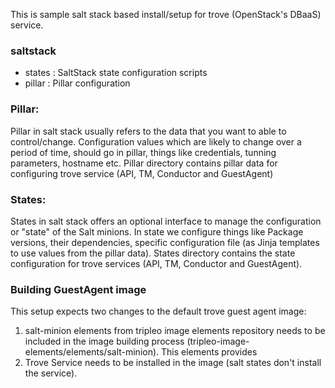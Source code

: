 This is sample salt stack based install/setup for trove (OpenStack's DBaaS) service.

### saltstack
* states : SaltStack state configuration scripts 
* pillar : Pillar configuration 		


### Pillar:
Pillar in salt stack usually refers to the data that you want to able to control/change. Configuration values which are likely to change over a period of time, should go in pillar, things like credentials, tunning parameters, hostname etc.
Pillar directory contains pillar data for configuring trove service (API, TM, Conductor and GuestAgent)

### States:
States in salt stack offers an optional interface to manage the configuration or "state" of the Salt minions. In state we configure things like Package versions, their dependencies, specific configuration file (as Jinja templates to use values from the pillar data).
States directory contains the state configuration for trove services (API, TM, Conductor and GuestAgent).

### Building GuestAgent image
This setup expects two changes to the default trove guest agent image:
1. salt-minion elements from tripleo image elements repository needs to be included in the image building process (tripleo-image-elements/elements/salt-minion). This elements provides 
2. Trove Service needs to be installed in the image (salt states don't install the service). 




